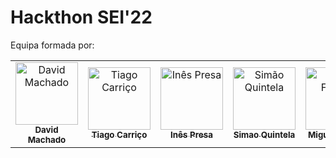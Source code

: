 # Hackthon SEI'22

Equipa formada por:
<table>
<tr>
    <td align="center">
        <a href="https://github.com/quantik-git">
            <img src="https://avatars.githubusercontent.com/u/40385569?v=4" width="100;" alt="David Machado"/>
            <br />
            <sub><b>David Machado</b></sub>
        </a>
    </td>
    <td align="center">
        <a href="https://github.com/Carricossauro">
            <img src="https://avatars.githubusercontent.com/u/56888585?v=4" width="100;" alt="Tiago Carriço"/>
            <br />
            <sub><b>Tiago Carriço</b></sub>
        </a>
    </td>
    <td align="center">
        <a href="https://github.com/inespresa">
            <img src="https://avatars.githubusercontent.com/u/61973380?v=4" width="100;" alt="Inês Presa"/>
            <br />
            <sub><b>Inês Presa</b></sub>
        </a>
    </td>
    <td align="center">
        <a href="https://github.com/SimaoQuintela">
            <img src="https://avatars.githubusercontent.com/u/71183501?v=4" width="100;" alt="Simão Quintela"/>
            <br />
            <sub><b>Simao Quintela</b></sub>
        </a>
    </td>
    <td align="center">
        <a href="https://github.com/MrNameless10">
            <img src="https://avatars.githubusercontent.com/u/61701003?v=4" width="100;" alt="Miguel Freitas"/>
            <br />
            <sub><b>Miguel Freitas</b></sub>
        </a>
    </td>
  </tr>
</table>
